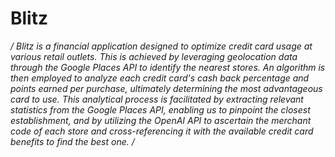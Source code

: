 # Blitz 
*/ 
Blitz is a financial application designed to optimize credit card usage at various retail outlets. This is achieved by leveraging geolocation data through the Google Places API to identify the nearest stores. An algorithm is then employed to analyze each credit card's cash back percentage and points earned per purchase, ultimately determining the most advantageous card to use. This analytical process is facilitated by extracting relevant statistics from the Google Places API, enabling us to pinpoint the closest establishment, and by utilizing the OpenAI API to ascertain the merchant code of each store and cross-referencing it with the available credit card benefits to find the best one.
/*
